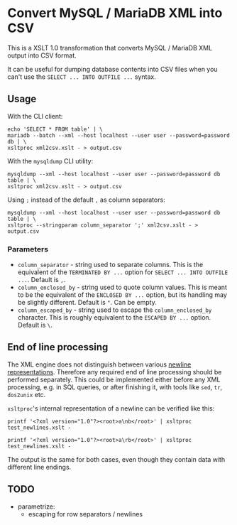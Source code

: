 # Convert MySQL / MariaDB XML into CSV

This is a XSLT 1.0 transformation that converts MySQL / MariaDB XML output into
CSV format.

It can be useful for dumping database contents into CSV files when you can't use
the `SELECT ... INTO OUTFILE ...` syntax.


## Usage

With the CLI client:

    echo 'SELECT * FROM table' | \
    mariadb --batch --xml --host localhost --user user --password=password db | \
    xsltproc xml2csv.xslt - > output.csv

With the `mysqldump` CLI utility:

    mysqldump --xml --host localhost --user user --password=password db table | \
    xsltproc xml2csv.xslt - > output.csv

Using `;` instead of the default `,` as column separators:

    mysqldump --xml --host localhost --user user --password=password db table | \
    xsltproc --stringparam column_separator ';' xml2csv.xslt - > output.csv


### Parameters

- `column_separator` - string used to separate columns. This is the equivalent
  of the `TERMINATED BY ...` option for `SELECT ... INTO OUTFILE ...`. Default
  is `,`.
- `column_enclosed_by` - string used to quote column values. This is meant to be
  the equivalent of the `ENCLOSED BY ...` option, but its handling may be
  slightly different. Default is `"`. Can be empty.
- `column_escaped_by` - string used to escape the `column_enclosed_by`
  character.  This is roughly equivalent to the `ESCAPED BY ...` option.
  Default is `\`.


## End of line processing

The XML engine does not distinguish between various [newline
representations](https://en.wikipedia.org/wiki/End_of_line). Therefore any
required end of line processing should be performed separately. This could be
implemented either before any XML processing, e.g. in SQL queries, or after
finishing it, with tools like `sed`, `tr`, `dos2unix` etc.

`xsltproc`'s internal representation of a newline can be verified like this:

    printf '<?xml version="1.0"?><root>a\nb</root>' | xsltproc test_newlines.xslt -

    printf '<?xml version="1.0"?><root>a\rb</root>' | xsltproc test_newlines.xslt -

The output is the same for both cases, even though they contain data with
different line endings.


## TODO

* parametrize:
    - escaping for row separators / newlines

